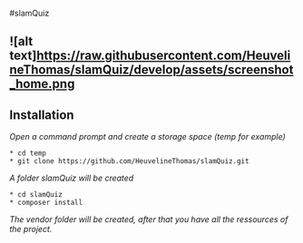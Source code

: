 #slamQuiz
## ![alt text]https://raw.githubusercontent.com/HeuvelineThomas/slamQuiz/develop/assets/screenshot_home.png
## Installation
*Open a command prompt and create a storage space (temp for example)*
```
* cd temp
* git clone https://github.com/HeuvelineThomas/slamQuiz.git
```    
*A folder slamQuiz will be created*
```
* cd slamQuiz
* composer install  
```
*The vendor folder will be created, after that you have all the ressources of the project.*

